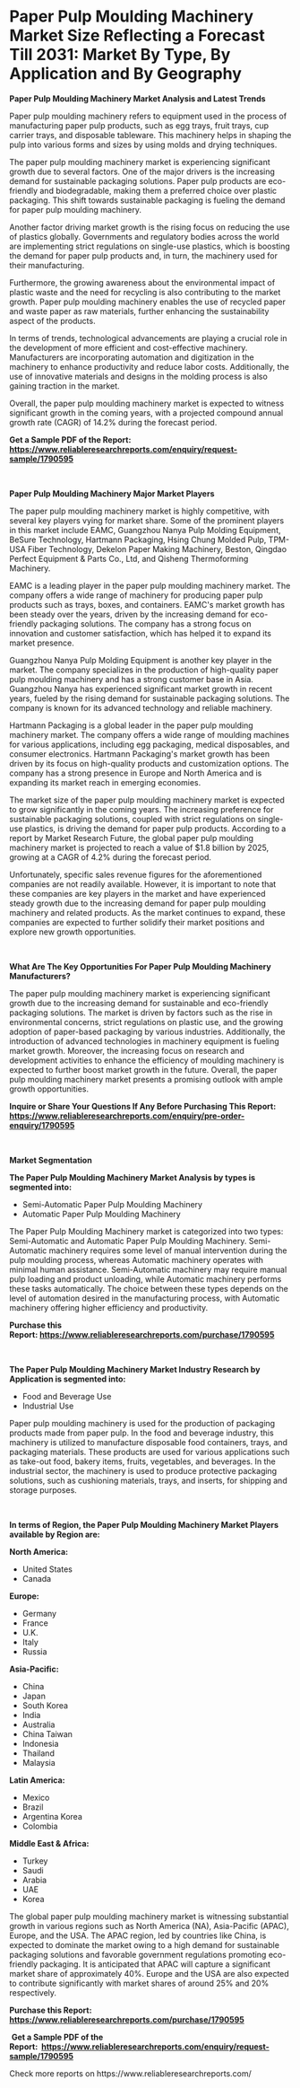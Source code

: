 <p><h1>Paper Pulp Moulding Machinery Market Size Reflecting a Forecast Till 2031: Market By Type, By Application and By Geography</h1></p><p><strong>Paper Pulp Moulding Machinery Market Analysis and Latest Trends</strong></p>
<p><p>Paper pulp moulding machinery refers to equipment used in the process of manufacturing paper pulp products, such as egg trays, fruit trays, cup carrier trays, and disposable tableware. This machinery helps in shaping the pulp into various forms and sizes by using molds and drying techniques.</p><p>The paper pulp moulding machinery market is experiencing significant growth due to several factors. One of the major drivers is the increasing demand for sustainable packaging solutions. Paper pulp products are eco-friendly and biodegradable, making them a preferred choice over plastic packaging. This shift towards sustainable packaging is fueling the demand for paper pulp moulding machinery.</p><p>Another factor driving market growth is the rising focus on reducing the use of plastics globally. Governments and regulatory bodies across the world are implementing strict regulations on single-use plastics, which is boosting the demand for paper pulp products and, in turn, the machinery used for their manufacturing.</p><p>Furthermore, the growing awareness about the environmental impact of plastic waste and the need for recycling is also contributing to the market growth. Paper pulp moulding machinery enables the use of recycled paper and waste paper as raw materials, further enhancing the sustainability aspect of the products.</p><p>In terms of trends, technological advancements are playing a crucial role in the development of more efficient and cost-effective machinery. Manufacturers are incorporating automation and digitization in the machinery to enhance productivity and reduce labor costs. Additionally, the use of innovative materials and designs in the molding process is also gaining traction in the market.</p><p>Overall, the paper pulp moulding machinery market is expected to witness significant growth in the coming years, with a projected compound annual growth rate (CAGR) of 14.2% during the forecast period.</p></p>
<p><strong>Get a Sample PDF of the Report:&nbsp; <a href="https://www.reliableresearchreports.com/enquiry/request-sample/1790595">https://www.reliableresearchreports.com/enquiry/request-sample/1790595</a></strong></p>
<p>&nbsp;</p>
<p><strong>Paper Pulp Moulding Machinery Major Market Players</strong></p>
<p><p>The paper pulp moulding machinery market is highly competitive, with several key players vying for market share. Some of the prominent players in this market include EAMC, Guangzhou Nanya Pulp Molding Equipment, BeSure Technology, Hartmann Packaging, Hsing Chung Molded Pulp, TPM-USA Fiber Technology, Dekelon Paper Making Machinery, Beston, Qingdao Perfect Equipment & Parts Co., Ltd, and Qisheng Thermoforming Machinery.</p><p>EAMC is a leading player in the paper pulp moulding machinery market. The company offers a wide range of machinery for producing paper pulp products such as trays, boxes, and containers. EAMC's market growth has been steady over the years, driven by the increasing demand for eco-friendly packaging solutions. The company has a strong focus on innovation and customer satisfaction, which has helped it to expand its market presence.</p><p>Guangzhou Nanya Pulp Molding Equipment is another key player in the market. The company specializes in the production of high-quality paper pulp moulding machinery and has a strong customer base in Asia. Guangzhou Nanya has experienced significant market growth in recent years, fueled by the rising demand for sustainable packaging solutions. The company is known for its advanced technology and reliable machinery.</p><p>Hartmann Packaging is a global leader in the paper pulp moulding machinery market. The company offers a wide range of moulding machines for various applications, including egg packaging, medical disposables, and consumer electronics. Hartmann Packaging's market growth has been driven by its focus on high-quality products and customization options. The company has a strong presence in Europe and North America and is expanding its market reach in emerging economies.</p><p>The market size of the paper pulp moulding machinery market is expected to grow significantly in the coming years. The increasing preference for sustainable packaging solutions, coupled with strict regulations on single-use plastics, is driving the demand for paper pulp products. According to a report by Market Research Future, the global paper pulp moulding machinery market is projected to reach a value of $1.8 billion by 2025, growing at a CAGR of 4.2% during the forecast period.</p><p>Unfortunately, specific sales revenue figures for the aforementioned companies are not readily available. However, it is important to note that these companies are key players in the market and have experienced steady growth due to the increasing demand for paper pulp moulding machinery and related products. As the market continues to expand, these companies are expected to further solidify their market positions and explore new growth opportunities.</p></p>
<p>&nbsp;</p>
<p><strong>What Are The Key Opportunities For Paper Pulp Moulding Machinery Manufacturers?</strong></p>
<p><p>The paper pulp moulding machinery market is experiencing significant growth due to the increasing demand for sustainable and eco-friendly packaging solutions. The market is driven by factors such as the rise in environmental concerns, strict regulations on plastic use, and the growing adoption of paper-based packaging by various industries. Additionally, the introduction of advanced technologies in machinery equipment is fueling market growth. Moreover, the increasing focus on research and development activities to enhance the efficiency of moulding machinery is expected to further boost market growth in the future. Overall, the paper pulp moulding machinery market presents a promising outlook with ample growth opportunities.</p></p>
<p><strong>Inquire or Share Your Questions If Any Before Purchasing This Report: <a href="https://www.reliableresearchreports.com/enquiry/pre-order-enquiry/1790595">https://www.reliableresearchreports.com/enquiry/pre-order-enquiry/1790595</a></strong></p>
<p>&nbsp;</p>
<p><strong>Market Segmentation</strong></p>
<p><strong>The Paper Pulp Moulding Machinery Market Analysis by types is segmented into:</strong></p>
<p><ul><li>Semi-Automatic Paper Pulp Moulding Machinery</li><li>Automatic Paper Pulp Moulding Machinery</li></ul></p>
<p><p>The Paper Pulp Moulding Machinery market is categorized into two types: Semi-Automatic and Automatic Paper Pulp Moulding Machinery. Semi-Automatic machinery requires some level of manual intervention during the pulp moulding process, whereas Automatic machinery operates with minimal human assistance. Semi-Automatic machinery may require manual pulp loading and product unloading, while Automatic machinery performs these tasks automatically. The choice between these types depends on the level of automation desired in the manufacturing process, with Automatic machinery offering higher efficiency and productivity.</p></p>
<p><strong>Purchase this Report:&nbsp;<a href="https://www.reliableresearchreports.com/purchase/1790595">https://www.reliableresearchreports.com/purchase/1790595</a></strong></p>
<p>&nbsp;</p>
<p><strong>The Paper Pulp Moulding Machinery Market Industry Research by Application is segmented into:</strong></p>
<p><ul><li>Food and Beverage Use</li><li>Industrial Use</li></ul></p>
<p><p>Paper pulp moulding machinery is used for the production of packaging products made from paper pulp. In the food and beverage industry, this machinery is utilized to manufacture disposable food containers, trays, and packaging materials. These products are used for various applications such as take-out food, bakery items, fruits, vegetables, and beverages. In the industrial sector, the machinery is used to produce protective packaging solutions, such as cushioning materials, trays, and inserts, for shipping and storage purposes.</p></p>
<p>&nbsp;</p>
<p><strong>In terms of Region, the Paper Pulp Moulding Machinery Market Players available by Region are:</strong></p>
<p>
    <p> <strong> North America: </strong>
        <ul>
            <li>United States</li>
            <li>Canada</li>
        </ul>
        </p> 
    <p> <strong> Europe: </strong>
        <ul>
            <li>Germany</li>
            <li>France</li>
            <li>U.K.</li>
            <li>Italy</li>
            <li>Russia</li>
        </ul>
        </p> 
    <p> <strong> Asia-Pacific: </strong>
        <ul>
            <li>China</li>
            <li>Japan</li>
            <li>South Korea</li>
            <li>India</li>
            <li>Australia</li>
            <li>China Taiwan</li>
            <li>Indonesia</li>
            <li>Thailand</li>
            <li>Malaysia</li>
        </ul>
        </p> 
    <p> <strong> Latin America: </strong>
        <ul>
            <li>Mexico</li>
            <li>Brazil</li>
            <li>Argentina Korea</li>
            <li>Colombia</li>
        </ul>
        </p> 
    <p> <strong> Middle East & Africa: </strong>
        <ul>
            <li>Turkey</li>
            <li>Saudi</li>
            <li>Arabia</li>
            <li>UAE</li>
            <li>Korea</li>
        </ul>
    </p>
    </p>
<p><p>The global paper pulp moulding machinery market is witnessing substantial growth in various regions such as North America (NA), Asia-Pacific (APAC), Europe, and the USA. The APAC region, led by countries like China, is expected to dominate the market owing to a high demand for sustainable packaging solutions and favorable government regulations promoting eco-friendly packaging. It is anticipated that APAC will capture a significant market share of approximately 40%. Europe and the USA are also expected to contribute significantly with market shares of around 25% and 20% respectively.</p></p>
<p><strong>Purchase this Report: <a href="https://www.reliableresearchreports.com/purchase/1790595">https://www.reliableresearchreports.com/purchase/1790595</a></strong></p>
<p>&nbsp;<strong>Get a Sample PDF of the Report:&nbsp;&nbsp;<a href="https://www.reliableresearchreports.com/enquiry/request-sample/1790595">https://www.reliableresearchreports.com/enquiry/request-sample/1790595</a></strong></p>
<p><strong></strong></p>
<p>Check more reports on https://www.reliableresearchreports.com/</p>